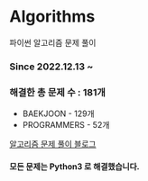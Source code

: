 # Algorithms
파이썬 알고리즘 문제 풀이
### Since 2022.12.13 ~
### 해결한 총 문제 수 : 181개
- BAEKJOON - 129개
- PROGRAMMERS - 52개

[알고리즘 문제 풀이 블로그](https://monzheld.tistory.com/category/%E2%8C%A8%EF%B8%8F%20Algorithms)
#### 모든 문제는 Python3 로 해결했습니다.
